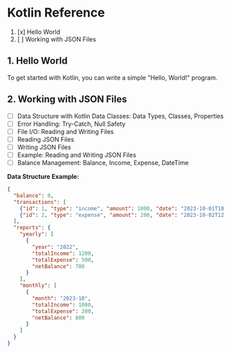 # Kotlin Reference

1. [x] Hello World
2. [ ] Working with JSON Files

## 1. Hello World

To get started with Kotlin, you can write a simple "Hello, World!" program.

## 2. Working with JSON Files

- [ ] Data Structure with Kotlin Data Classes: Data Types, Classes, Properties
- [ ] Error Handling: Try-Catch, Null Safety
- [ ] File I/O: Reading and Writing Files
- [ ] Reading JSON Files
- [ ] Writing JSON Files
- [ ] Example: Reading and Writing JSON Files
- [ ] Balance Management: Balance, Income, Expense, DateTime

**Data Structure Example:**

```json
{
  "balance": 0,
  "transactions": [
    {"id": 1, "type": "income", "amount": 1000, "date": "2023-10-01T10:00:00", "description": "Salary"},
    {"id": 2, "type": "expense", "amount": 200, "date": "2023-10-02T12:00:00", "description": "Groceries"}
  ],
  "reports": {
    "yearly": [
      {
        "year": "2022",
        "totalIncome": 1200,
        "totalExpense": 500,
        "netBalance": 700
      }
    ],
    "monthly": [
      {
        "month": "2023-10",
        "totalIncome": 1000,
        "totalExpense": 200,
        "netBalance": 800
      }
    ]
  }
}
```

